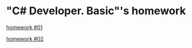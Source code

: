 # "C# Developer. Basic"'s homework 

[homework #01](./hw01/index.md)

[homework #02](./hw02/index.md)
